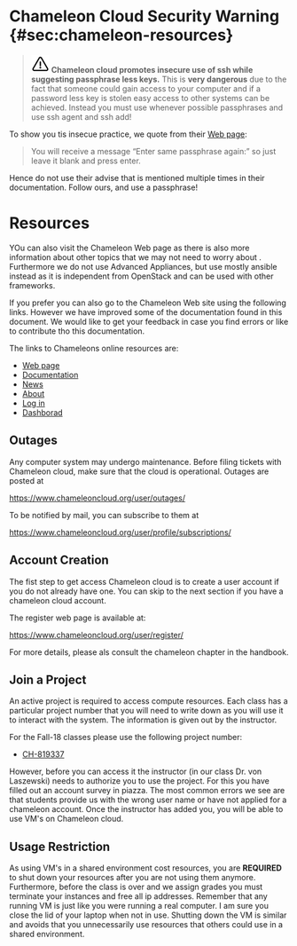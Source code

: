 # Chameleon Cloud Security Warning {#sec:chameleon-resources}

> ![Warning](images/warning.png) **Chameleon cloud promotes insecure use of ssh while
> suggesting passphrase less keys.** This is **very dangerous** due to
> the fact that someone could gain access to your computer and if a
> password less key is stolen easy access to other systems can be
> achieved. Instead you must use whenever possible passphrases and use
> ssh agent and ssh add!

To show you tis insecue practice, we quote from their
[Web page](https://chameleoncloud.readthedocs.io/en/latest/getting-started/faq.html?highlight=ssh#faq-ssh):

> You will receive a message “Enter same passphrase again:” so just
> leave it blank and press enter.

Hence do not use their advise that is mentioned multiple times in their
documentation. Follow ours, and use a passphrase!

# Resources

YOu can also visit the Chameleon Web page as there is also more
information about other topics that we may not need to worry about
. Furthermore we do not use Advanced Appliances, but use mostly
ansible instead as it is independent from OpenStack and can be used
with other frameworks.

If you prefer you can also go to the Chameleon Web site using the
following links. However we have improved some of the documentation
found in this document. We would like to get your feedback in case you
find errors or like to contribute tho this documentation.


The links to Chameleons online resources are:

- [Web page](https://www.chameleoncloud.org/)
- [Documentation ](https://chameleoncloud.readthedocs.io/en/latest/)
- [News](https://www.chameleoncloud.org/news/)
- [About](https://www.chameleoncloud.org/about/chameleon/)
- [Log in](https://www.chameleoncloud.org/login/)
- [Dashborad](https://www.chameleoncloud.org/user/dashboard/)

## Outages

Any computer system may undergo maintenance. Before filing tickets with
Chameleon cloud, make sure that the cloud is operational. Outages are
posted at

<https://www.chameleoncloud.org/user/outages/>

To be notified by mail, you can subscribe to them at

<https://www.chameleoncloud.org/user/profile/subscriptions/>

## Account Creation

The fist step to get access Chameleon cloud is to create a user account
if you do not already have one. You can skip to the next section if you
have a chameleon cloud account.

The register web page is available at:

<https://www.chameleoncloud.org/user/register/>

For more details, please als consult the chameleon chapter in the
handbook.

## Join a Project

An active project is required to access compute resources. Each class
has a particular project number that you will need to write down as you
will use it to interact with the system. The information is given out by
the instructor.

For the Fall-18 classes please use the
following project number:

* [CH-819337](https://www.chameleoncloud.org/user/projects/37347/)

However, before you can access it the instructor (in our class Dr. von
Laszewski) needs to authorize you to use the project. For this you have
filled out an account survey in piazza. The most common errors we see
are that students provide us with the wrong user name or have not
applied for a chameleon account. Once the instructor has added you, you
will be able to use VM's on Chameleon cloud.

## Usage Restriction

As using VM's in a shared environment cost resources, you are
**REQUIRED** to shut down your resources after you are not using them
anymore. Furthermore, before the class is over and we assign grades you
must terminate your instances and free all ip addresses. Remember that
any running VM is just like you were running a real computer. I am sure
you close the lid of your laptop when not in use. Shutting down the VM
is similar and avoids that you unnecessarily use resources that others
could use in a shared environment.
